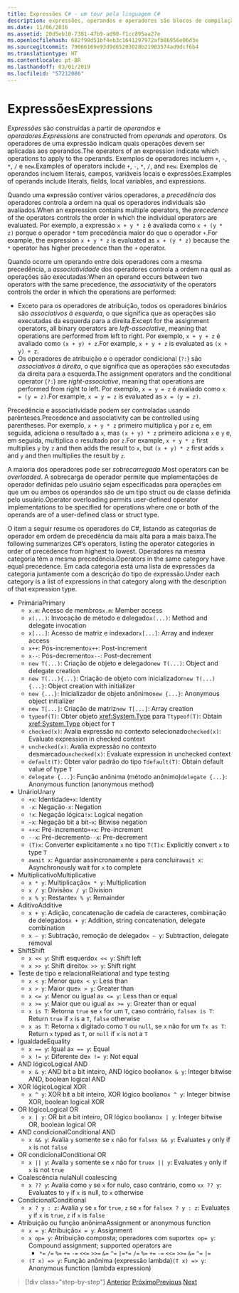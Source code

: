 ```yaml
---
title: Expressões C# - um tour pela linguagem C#
description: expressões, operandos e operadores são blocos de compilação da linguagem C#
ms.date: 11/06/2016
ms.assetid: 20d5eb10-7381-47b9-ad90-f1cc895aa27e
ms.openlocfilehash: 682f98d51bf4eb3c1641297972afb86956e06d3e
ms.sourcegitcommit: 79066169e93d9d65203028b21983574ad9dcf6b4
ms.translationtype: HT
ms.contentlocale: pt-BR
ms.lasthandoff: 03/01/2019
ms.locfileid: "57212086"
---
```

# <a name="expressions"></a><span data-ttu-id="19f24-103">Expressões</span><span class="sxs-lookup"><span data-stu-id="19f24-103">Expressions</span></span>

<span data-ttu-id="19f24-104">*Expressões* são construídas a partir de *operandos* e *operadores*.</span><span class="sxs-lookup"><span data-stu-id="19f24-104">*Expressions* are constructed from *operands* and *operators*.</span></span> <span data-ttu-id="19f24-105">Os operadores de uma expressão indicam quais operações devem ser aplicadas aos operandos.</span><span class="sxs-lookup"><span data-stu-id="19f24-105">The operators of an expression indicate which operations to apply to the operands.</span></span> <span data-ttu-id="19f24-106">Exemplos de operadores incluem `+`, `-`, `*`, `/` e `new`.</span><span class="sxs-lookup"><span data-stu-id="19f24-106">Examples of operators include `+`, `-`, `*`, `/`, and `new`.</span></span> <span data-ttu-id="19f24-107">Exemplos de operandos incluem literais, campos, variáveis locais e expressões.</span><span class="sxs-lookup"><span data-stu-id="19f24-107">Examples of operands include literals, fields, local variables, and expressions.</span></span>

<span data-ttu-id="19f24-108">Quando uma expressão contiver vários operadores, a *precedência* dos operadores controla a ordem na qual os operadores individuais são avaliados.</span><span class="sxs-lookup"><span data-stu-id="19f24-108">When an expression contains multiple operators, the *precedence* of the operators controls the order in which the individual operators are evaluated.</span></span> <span data-ttu-id="19f24-109">Por exemplo, a expressão `x + y * z` é avaliada como `x + (y * z)` porque o operador `*` tem precedência maior do que o operador `+`.</span><span class="sxs-lookup"><span data-stu-id="19f24-109">For example, the expression `x + y * z` is evaluated as `x + (y * z)` because the `*` operator has higher precedence than the `+` operator.</span></span>

<span data-ttu-id="19f24-110">Quando ocorre um operando entre dois operadores com a mesma precedência, a *associatividade* dos operadores controla a ordem na qual as operações são executadas:</span><span class="sxs-lookup"><span data-stu-id="19f24-110">When an operand occurs between two operators with the same precedence, the *associativity* of the operators controls the order in which the operations are performed:</span></span>

*   <span data-ttu-id="19f24-111">Exceto para os operadores de atribuição, todos os operadores binários são *associativos à esquerda*, o que significa que as operações são executadas da esquerda para a direita.</span><span class="sxs-lookup"><span data-stu-id="19f24-111">Except for the assignment operators, all binary operators are *left-associative*, meaning that operations are performed from left to right.</span></span> <span data-ttu-id="19f24-112">Por exemplo, `x + y + z` é avaliado como `(x + y) + z`.</span><span class="sxs-lookup"><span data-stu-id="19f24-112">For example, `x + y + z` is evaluated as `(x + y) + z`.</span></span>
*   <span data-ttu-id="19f24-113">Os operadores de atribuição e o operador condicional (`?:`) são *associativos à direita*, o que significa que as operações são executadas da direita para a esquerda.</span><span class="sxs-lookup"><span data-stu-id="19f24-113">The assignment operators and the conditional operator (`?:`) are *right-associative*, meaning that operations are performed from right to left.</span></span> <span data-ttu-id="19f24-114">Por exemplo, `x = y = z` é avaliado como `x = (y = z)`.</span><span class="sxs-lookup"><span data-stu-id="19f24-114">For example, `x = y = z` is evaluated as `x = (y = z)`.</span></span>

<span data-ttu-id="19f24-115">Precedência e associatividade podem ser controladas usando parênteses.</span><span class="sxs-lookup"><span data-stu-id="19f24-115">Precedence and associativity can be controlled using parentheses.</span></span> <span data-ttu-id="19f24-116">Por exemplo, `x + y * z` primeiro multiplica `y` por `z` e, em seguida, adiciona o resultado a `x`, mas `(x + y) * z` primeiro adiciona `x` e `y` e, em seguida, multiplica o resultado por `z`.</span><span class="sxs-lookup"><span data-stu-id="19f24-116">For example, `x + y * z` first multiplies `y` by `z` and then adds the result to `x`, but `(x + y) * z` first adds `x` and `y` and then multiplies the result by `z`.</span></span>

<span data-ttu-id="19f24-117">A maioria dos operadores pode ser *sobrecarregada*.</span><span class="sxs-lookup"><span data-stu-id="19f24-117">Most operators can be *overloaded*.</span></span> <span data-ttu-id="19f24-118">A sobrecarga de operador permite que implementações de operador definidas pelo usuário sejam especificadas para operações em que um ou ambos os operandos são de um tipo struct ou de classe definida pelo usuário.</span><span class="sxs-lookup"><span data-stu-id="19f24-118">Operator overloading permits user-defined operator implementations to be specified for operations where one or both of the operands are of a user-defined class or struct type.</span></span>

<span data-ttu-id="19f24-119">O item a seguir resume os operadores do C#, listando as categorias de operador em ordem de precedência da mais alta para a mais baixa.</span><span class="sxs-lookup"><span data-stu-id="19f24-119">The following summarizes C#’s operators, listing the operator categories in order of precedence from highest to lowest.</span></span> <span data-ttu-id="19f24-120">Operadores na mesma categoria têm a mesma precedência.</span><span class="sxs-lookup"><span data-stu-id="19f24-120">Operators in the same category have equal precedence.</span></span> <span data-ttu-id="19f24-121">Em cada categoria está uma lista de expressões da categoria juntamente com a descrição do tipo de expressão.</span><span class="sxs-lookup"><span data-stu-id="19f24-121">Under each category is a list of expressions in that category along with the description of that expression type.</span></span>

* <span data-ttu-id="19f24-122">Primária</span><span class="sxs-lookup"><span data-stu-id="19f24-122">Primary</span></span>
    - <span data-ttu-id="19f24-123">`x.m`: Acesso de membros</span><span class="sxs-lookup"><span data-stu-id="19f24-123">`x.m`: Member access</span></span>
    - <span data-ttu-id="19f24-124">`x(...)`: Invocação de método e delegado</span><span class="sxs-lookup"><span data-stu-id="19f24-124">`x(...)`: Method and delegate invocation</span></span>
    - <span data-ttu-id="19f24-125">`x[...]`: Acesso de matriz e indexador</span><span class="sxs-lookup"><span data-stu-id="19f24-125">`x[...]`: Array and indexer access</span></span>
    - <span data-ttu-id="19f24-126">`x++`: Pós-incremento</span><span class="sxs-lookup"><span data-stu-id="19f24-126">`x++`: Post-increment</span></span>
    - <span data-ttu-id="19f24-127">`x--`: Pós-decremento</span><span class="sxs-lookup"><span data-stu-id="19f24-127">`x--`: Post-decrement</span></span>
    - <span data-ttu-id="19f24-128">`new T(...)`: Criação de objeto e delegado</span><span class="sxs-lookup"><span data-stu-id="19f24-128">`new T(...)`: Object and delegate creation</span></span>
    - <span data-ttu-id="19f24-129">`new T(...){...}`: Criação de objeto com inicializador</span><span class="sxs-lookup"><span data-stu-id="19f24-129">`new T(...){...}`: Object creation with initializer</span></span>
    - <span data-ttu-id="19f24-130">`new {...}`:  Inicializador de objeto anônimo</span><span class="sxs-lookup"><span data-stu-id="19f24-130">`new {...}`:  Anonymous object initializer</span></span>
    - <span data-ttu-id="19f24-131">`new T[...]`: Criação de matriz</span><span class="sxs-lookup"><span data-stu-id="19f24-131">`new T[...]`: Array creation</span></span>
    - <span data-ttu-id="19f24-132">`typeof(T)`: Obter objeto <xref:System.Type> para `T`</span><span class="sxs-lookup"><span data-stu-id="19f24-132">`typeof(T)`: Obtain <xref:System.Type> object for `T`</span></span>
    - <span data-ttu-id="19f24-133">`checked(x)`: Avalia expressão no contexto selecionado</span><span class="sxs-lookup"><span data-stu-id="19f24-133">`checked(x)`: Evaluate expression in checked context</span></span>
    - <span data-ttu-id="19f24-134">`unchecked(x)`: Avalia expressão no contexto desmarcado</span><span class="sxs-lookup"><span data-stu-id="19f24-134">`unchecked(x)`: Evaluate expression in unchecked context</span></span>
    - <span data-ttu-id="19f24-135">`default(T)`: Obter valor padrão do tipo `T`</span><span class="sxs-lookup"><span data-stu-id="19f24-135">`default(T)`: Obtain default value of type `T`</span></span>
    - <span data-ttu-id="19f24-136">`delegate {...}`: Função anônima (método anônimo)</span><span class="sxs-lookup"><span data-stu-id="19f24-136">`delegate {...}`: Anonymous function (anonymous method)</span></span>
* <span data-ttu-id="19f24-137">Unário</span><span class="sxs-lookup"><span data-stu-id="19f24-137">Unary</span></span>
    - <span data-ttu-id="19f24-138">`+x`: Identidade</span><span class="sxs-lookup"><span data-stu-id="19f24-138">`+x`: Identity</span></span>
    - <span data-ttu-id="19f24-139">`-x`: Negação</span><span class="sxs-lookup"><span data-stu-id="19f24-139">`-x`: Negation</span></span>
    - <span data-ttu-id="19f24-140">`!x`: Negação lógica</span><span class="sxs-lookup"><span data-stu-id="19f24-140">`!x`: Logical negation</span></span>
    - <span data-ttu-id="19f24-141">`~x`: Negação bit a bit</span><span class="sxs-lookup"><span data-stu-id="19f24-141">`~x`: Bitwise negation</span></span>
    - <span data-ttu-id="19f24-142">`++x`: Pré-incremento</span><span class="sxs-lookup"><span data-stu-id="19f24-142">`++x`: Pre-increment</span></span>
    - <span data-ttu-id="19f24-143">`--x`: Pré-decremento</span><span class="sxs-lookup"><span data-stu-id="19f24-143">`--x`: Pre-decrement</span></span>
    - <span data-ttu-id="19f24-144">`(T)x`: Converter explicitamente `x` no tipo `T`</span><span class="sxs-lookup"><span data-stu-id="19f24-144">`(T)x`: Explicitly convert `x` to type `T`</span></span>
    - <span data-ttu-id="19f24-145">`await x`: Aguardar assincronamente `x` para concluir</span><span class="sxs-lookup"><span data-stu-id="19f24-145">`await x`: Asynchronously wait for `x` to complete</span></span>
* <span data-ttu-id="19f24-146">Multiplicativo</span><span class="sxs-lookup"><span data-stu-id="19f24-146">Multiplicative</span></span>
    - <span data-ttu-id="19f24-147">`x * y`: Multiplicação</span><span class="sxs-lookup"><span data-stu-id="19f24-147">`x * y`: Multiplication</span></span>
    - <span data-ttu-id="19f24-148">`x / y`: Divisão</span><span class="sxs-lookup"><span data-stu-id="19f24-148">`x / y`: Division</span></span>
    - <span data-ttu-id="19f24-149">`x % y`: Restante</span><span class="sxs-lookup"><span data-stu-id="19f24-149">`x % y`: Remainder</span></span>
* <span data-ttu-id="19f24-150">Aditivo</span><span class="sxs-lookup"><span data-stu-id="19f24-150">Additive</span></span>
    - <span data-ttu-id="19f24-151">`x + y`: Adição, concatenação de cadeia de caracteres, combinação de delegados</span><span class="sxs-lookup"><span data-stu-id="19f24-151">`x + y`: Addition, string concatenation, delegate combination</span></span>
    - <span data-ttu-id="19f24-152">`x – y`: Subtração, remoção de delegado</span><span class="sxs-lookup"><span data-stu-id="19f24-152">`x – y`: Subtraction, delegate removal</span></span>
* <span data-ttu-id="19f24-153">Shift</span><span class="sxs-lookup"><span data-stu-id="19f24-153">Shift</span></span>
    - <span data-ttu-id="19f24-154">`x << y`: Shift esquerdo</span><span class="sxs-lookup"><span data-stu-id="19f24-154">`x << y`: Shift left</span></span>
    - <span data-ttu-id="19f24-155">`x >> y`: Shift direito</span><span class="sxs-lookup"><span data-stu-id="19f24-155">`x >> y`: Shift right</span></span>
* <span data-ttu-id="19f24-156">Teste de tipo e relacional</span><span class="sxs-lookup"><span data-stu-id="19f24-156">Relational and type testing</span></span>
    - <span data-ttu-id="19f24-157">`x < y`: Menor que</span><span class="sxs-lookup"><span data-stu-id="19f24-157">`x < y`: Less than</span></span>
    - <span data-ttu-id="19f24-158">`x > y`: Maior que</span><span class="sxs-lookup"><span data-stu-id="19f24-158">`x > y`: Greater than</span></span>
    - <span data-ttu-id="19f24-159">`x <= y`: Menor ou igual a</span><span class="sxs-lookup"><span data-stu-id="19f24-159">`x <= y`: Less than or equal</span></span>
    - <span data-ttu-id="19f24-160">`x >= y`: Maior que ou igual a</span><span class="sxs-lookup"><span data-stu-id="19f24-160">`x >= y`: Greater than or equal</span></span>
    - <span data-ttu-id="19f24-161">`x is T`: Retorna `true` se `x` for um `T`, caso contrário, `false`</span><span class="sxs-lookup"><span data-stu-id="19f24-161">`x is T`: Return `true` if `x` is a `T`, `false` otherwise</span></span>
    - <span data-ttu-id="19f24-162">`x as T`: Retorna `x` digitado como `T` ou `null`, se `x` não for um `T`</span><span class="sxs-lookup"><span data-stu-id="19f24-162">`x as T`: Return `x` typed as `T`, or `null` if `x` is not a `T`</span></span>
* <span data-ttu-id="19f24-163">Igualdade</span><span class="sxs-lookup"><span data-stu-id="19f24-163">Equality</span></span>
    - <span data-ttu-id="19f24-164">`x == y`: Igual a</span><span class="sxs-lookup"><span data-stu-id="19f24-164">`x == y`: Equal</span></span>
    - <span data-ttu-id="19f24-165">`x != y`: Diferente de</span><span class="sxs-lookup"><span data-stu-id="19f24-165">`x != y`: Not equal</span></span>
* <span data-ttu-id="19f24-166">AND lógico</span><span class="sxs-lookup"><span data-stu-id="19f24-166">Logical AND</span></span>
    - <span data-ttu-id="19f24-167">`x & y`: AND bit a bit inteiro, AND lógico booliano</span><span class="sxs-lookup"><span data-stu-id="19f24-167">`x & y`: Integer bitwise AND, boolean logical AND</span></span>
* <span data-ttu-id="19f24-168">XOR lógico</span><span class="sxs-lookup"><span data-stu-id="19f24-168">Logical XOR</span></span>
    - <span data-ttu-id="19f24-169">`x ^ y`: XOR bit a bit inteiro, XOR lógico booliano</span><span class="sxs-lookup"><span data-stu-id="19f24-169">`x ^ y`: Integer bitwise XOR, boolean logical XOR</span></span>
* <span data-ttu-id="19f24-170">OR lógico</span><span class="sxs-lookup"><span data-stu-id="19f24-170">Logical OR</span></span>
    - <span data-ttu-id="19f24-171">`x | y`: OR bit a bit inteiro, OR lógico booliano</span><span class="sxs-lookup"><span data-stu-id="19f24-171">`x | y`: Integer bitwise OR, boolean logical OR</span></span>
* <span data-ttu-id="19f24-172">AND condicional</span><span class="sxs-lookup"><span data-stu-id="19f24-172">Conditional AND</span></span>
    - <span data-ttu-id="19f24-173">`x && y`: Avalia `y` somente se `x` não for `false`</span><span class="sxs-lookup"><span data-stu-id="19f24-173">`x && y`: Evaluates `y` only if `x` is not `false`</span></span>
* <span data-ttu-id="19f24-174">OR condicional</span><span class="sxs-lookup"><span data-stu-id="19f24-174">Conditional OR</span></span>
    - <span data-ttu-id="19f24-175">`x || y`: Avalia `y` somente se `x` não for `true`</span><span class="sxs-lookup"><span data-stu-id="19f24-175">`x || y`: Evaluates `y` only if `x` is not `true`</span></span>
* <span data-ttu-id="19f24-176">Coalescência nula</span><span class="sxs-lookup"><span data-stu-id="19f24-176">Null coalescing</span></span>
    - <span data-ttu-id="19f24-177">`x ?? y`: Avalia como `y` se `x` for nulo, caso contrário, como `x`</span><span class="sxs-lookup"><span data-stu-id="19f24-177">`x ?? y`: Evaluates to `y` if `x` is null, to `x` otherwise</span></span>
* <span data-ttu-id="19f24-178">Condicional</span><span class="sxs-lookup"><span data-stu-id="19f24-178">Conditional</span></span>
    - <span data-ttu-id="19f24-179">`x ? y : z`: Avalia `y` se `x` for `true`, `z` se `x` for `false`</span><span class="sxs-lookup"><span data-stu-id="19f24-179">`x ? y : z`: Evaluates `y` if `x` is `true`, `z` if `x` is `false`</span></span>
* <span data-ttu-id="19f24-180">Atribuição ou função anônima</span><span class="sxs-lookup"><span data-stu-id="19f24-180">Assignment or anonymous function</span></span>
    - <span data-ttu-id="19f24-181">`x = y`: Atribuição</span><span class="sxs-lookup"><span data-stu-id="19f24-181">`x = y`: Assignment</span></span>
    - <span data-ttu-id="19f24-182">`x op= y`: Atribuição composta; operadores com suporte</span><span class="sxs-lookup"><span data-stu-id="19f24-182">`x op= y`: Compound assignment; supported operators are</span></span>
        - <span data-ttu-id="19f24-183">`*=`   `/=`   `%=`   `+=`   `-=`   `<<=`   `>>=`   `&=`  `^=`  `|=`</span><span class="sxs-lookup"><span data-stu-id="19f24-183">`*=`   `/=`   `%=`   `+=`   `-=`   `<<=`   `>>=`   `&=`  `^=`  `|=`</span></span>
    - <span data-ttu-id="19f24-184">`(T x) => y`: Função anônima (expressão lambda)</span><span class="sxs-lookup"><span data-stu-id="19f24-184">`(T x) => y`: Anonymous function (lambda expression)</span></span>

> [!div class="step-by-step"]
> <span data-ttu-id="19f24-185">[Anterior](types-and-variables.md)
> [Próximo](statements.md)</span><span class="sxs-lookup"><span data-stu-id="19f24-185">[Previous](types-and-variables.md)
[Next](statements.md)</span></span>